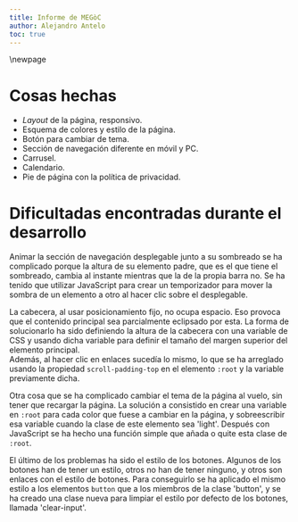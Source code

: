 ```yaml
---
title: Informe de MEGòC
author: Alejandro Antelo
toc: true
---
```

\newpage

# Cosas hechas

- _Layout_ de la página, responsivo.
- Esquema de colores y estilo de la página.
- Botón para cambiar de tema.
- Sección de navegación diferente en móvil y PC.
- Carrusel.
- Calendario.
- Pie de página con la política de privacidad.

# Dificultadas encontradas durante el desarrollo

Animar la sección de navegación desplegable junto a su sombreado se ha complicado porque la altura de su elemento padre, que es el que tiene el sombreado, cambia al instante mientras que la de la propia barra no. Se ha tenido que utilizar JavaScript para crear un temporizador para mover la sombra de un elemento a otro al hacer clic sobre el desplegable.

La cabecera, al usar posicionamiento fijo, no ocupa espacio. Eso provoca que el contenido principal sea parcialmente eclipsado por esta. La forma de solucionarlo ha sido definiendo la altura de la cabecera con una variable de CSS y usando dicha variable para definir el tamaño del margen superior del elemento principal.  
Además, al hacer clic en enlaces sucedía lo mismo, lo que se ha arreglado usando la propiedad `scroll-padding-top` en el elemento `:root` y la variable previamente dicha.

Otra cosa que se ha complicado cambiar el tema de la página al vuelo, sin tener que recargar la página. La solución a consistido en crear una variable en `:root` para cada color que fuese a cambiar en la página, y sobreescribir esa variable cuando la clase de este elemento sea 'light'. Después con JavaScript se ha hecho una función simple que añada o quite esta clase de `:root`.

El último de los problemas ha sido el estilo de los botones. Algunos de los botones han de tener un estilo, otros no han de tener ninguno, y otros son enlaces con el estilo de botones. Para conseguirlo se ha aplicado el mismo estilo a los elementos `button` que a los miembros de la clase 'button', y se ha creado una clase nueva para limpiar el estilo por defecto de los botones, llamada 'clear-input'.
